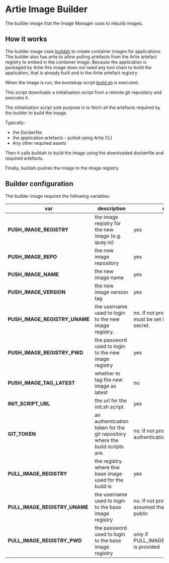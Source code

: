 # Artie Image Builder

The builder image that the Image Manager uses to rebuild images.

## How it works

The builder image uses [buildah](https://buildah.io/) to create container images for applications. The builder also has artie to allow pulling artefacts from the Artie artefact registry to embed in the container image. Because the application is packaged by Artie this image does not need any tool chain to build the application, that is already built and in the Artie artefact registry.

When the image is run, the bootstrap script [build.sh](./build.sh) is executed.

This script downloads a initialisation script from a remote git repository and executes it.

The initialisation script sole purpose is to fetch all the artefacts required by the builder to build the image.  

Typically:

- the Dockerfile
- the application artefacts - pulled using Artie CLI
- Any other required assets

Then it calls buildah to build the image using the downloaded dockerfile and required artefacts.

Finally, buildah pushes the image to the image registry.

## Builder configuration

The builder image requires the following variables:

| var | description | required |
|---|---|---|
| **PUSH_IMAGE_REGISTRY** | the image reqistry for the new image (e.g. quay.io) | yes |
| **PUSH_IMAGE_REPO** | the new image repository | yes |
| **PUSH_IMAGE_NAME** | the new image name | yes |
| **PUSH_IMAGE_VERSION** | the new image version tag | yes |
| **PUSH_IMAGE_REGISTRY_UNAME** | the username used to login to the new image registry.  | no. If not provided, credentials must be set in a docker-registry secret. |
| **PUSH_IMAGE_REGISTRY_PWD** | the password used to login to the new image registry | yes |
| **PUSH_IMAGE_TAG_LATEST** | whether to tag the new image as latest | no |
| **INIT_SCRIPT_URL** | the url for the init.sh script | yes |
| **GIT_TOKEN** | an authentication token for the git repository where the build scripts are. | no. If not provided, then no authentication is used. |
| **PULL_IMAGE_REGISTRY** | the registry where thw base image used for the build is | yes |
| **PULL_IMAGE_REGISTRY_UNAME** | the username used to login to the base image registry | no. If not provided, then it is assumed that the base image is public |
| **PULL_IMAGE_REGISTRY_PWD** | the password used to login to the base image registry | only if PULL_IMAGE_REGISTRY_UNAME is provided |